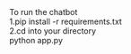 <div>To run the chatbot</div>
<div>1.pip install -r requirements.txt</div>
<div>2.cd into your directory</div>
<div>python app.py</div>
